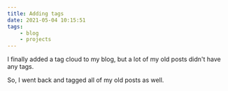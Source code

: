 ```yaml
---
title: Adding tags
date: 2021-05-04 10:15:51
tags:
    - blog
    - projects
---
```

I finally added a tag cloud to my blog, but a lot of my old posts didn't have any tags.

So, I went back and tagged all of my old posts as well.
